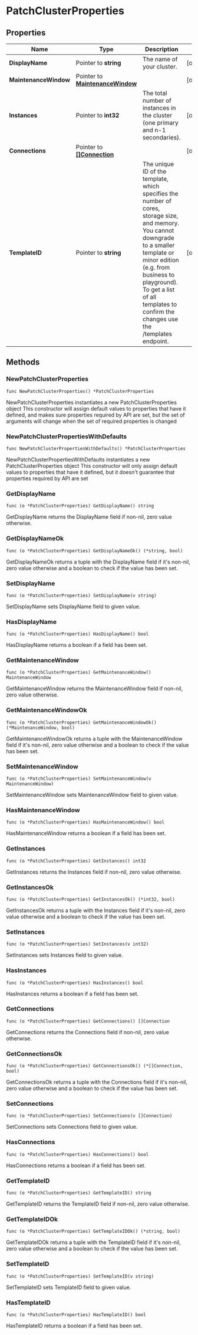 # PatchClusterProperties

## Properties

|Name | Type | Description | Notes|
|------------ | ------------- | ------------- | -------------|
|**DisplayName** | Pointer to **string** | The name of your cluster. | [optional] |
|**MaintenanceWindow** | Pointer to [**MaintenanceWindow**](MaintenanceWindow.md) |  | [optional] |
|**Instances** | Pointer to **int32** | The total number of instances in the cluster (one primary and n-1 secondaries).  | [optional] |
|**Connections** | Pointer to [**[]Connection**](Connection.md) |  | [optional] |
|**TemplateID** | Pointer to **string** | The unique ID of the template, which specifies the number of cores, storage size, and memory. You cannot downgrade to a smaller template or minor edition (e.g. from business to playground). To get a list of all templates to confirm the changes use the /templates endpoint.  | [optional] |

## Methods

### NewPatchClusterProperties

`func NewPatchClusterProperties() *PatchClusterProperties`

NewPatchClusterProperties instantiates a new PatchClusterProperties object
This constructor will assign default values to properties that have it defined,
and makes sure properties required by API are set, but the set of arguments
will change when the set of required properties is changed

### NewPatchClusterPropertiesWithDefaults

`func NewPatchClusterPropertiesWithDefaults() *PatchClusterProperties`

NewPatchClusterPropertiesWithDefaults instantiates a new PatchClusterProperties object
This constructor will only assign default values to properties that have it defined,
but it doesn't guarantee that properties required by API are set

### GetDisplayName

`func (o *PatchClusterProperties) GetDisplayName() string`

GetDisplayName returns the DisplayName field if non-nil, zero value otherwise.

### GetDisplayNameOk

`func (o *PatchClusterProperties) GetDisplayNameOk() (*string, bool)`

GetDisplayNameOk returns a tuple with the DisplayName field if it's non-nil, zero value otherwise
and a boolean to check if the value has been set.

### SetDisplayName

`func (o *PatchClusterProperties) SetDisplayName(v string)`

SetDisplayName sets DisplayName field to given value.

### HasDisplayName

`func (o *PatchClusterProperties) HasDisplayName() bool`

HasDisplayName returns a boolean if a field has been set.

### GetMaintenanceWindow

`func (o *PatchClusterProperties) GetMaintenanceWindow() MaintenanceWindow`

GetMaintenanceWindow returns the MaintenanceWindow field if non-nil, zero value otherwise.

### GetMaintenanceWindowOk

`func (o *PatchClusterProperties) GetMaintenanceWindowOk() (*MaintenanceWindow, bool)`

GetMaintenanceWindowOk returns a tuple with the MaintenanceWindow field if it's non-nil, zero value otherwise
and a boolean to check if the value has been set.

### SetMaintenanceWindow

`func (o *PatchClusterProperties) SetMaintenanceWindow(v MaintenanceWindow)`

SetMaintenanceWindow sets MaintenanceWindow field to given value.

### HasMaintenanceWindow

`func (o *PatchClusterProperties) HasMaintenanceWindow() bool`

HasMaintenanceWindow returns a boolean if a field has been set.

### GetInstances

`func (o *PatchClusterProperties) GetInstances() int32`

GetInstances returns the Instances field if non-nil, zero value otherwise.

### GetInstancesOk

`func (o *PatchClusterProperties) GetInstancesOk() (*int32, bool)`

GetInstancesOk returns a tuple with the Instances field if it's non-nil, zero value otherwise
and a boolean to check if the value has been set.

### SetInstances

`func (o *PatchClusterProperties) SetInstances(v int32)`

SetInstances sets Instances field to given value.

### HasInstances

`func (o *PatchClusterProperties) HasInstances() bool`

HasInstances returns a boolean if a field has been set.

### GetConnections

`func (o *PatchClusterProperties) GetConnections() []Connection`

GetConnections returns the Connections field if non-nil, zero value otherwise.

### GetConnectionsOk

`func (o *PatchClusterProperties) GetConnectionsOk() (*[]Connection, bool)`

GetConnectionsOk returns a tuple with the Connections field if it's non-nil, zero value otherwise
and a boolean to check if the value has been set.

### SetConnections

`func (o *PatchClusterProperties) SetConnections(v []Connection)`

SetConnections sets Connections field to given value.

### HasConnections

`func (o *PatchClusterProperties) HasConnections() bool`

HasConnections returns a boolean if a field has been set.

### GetTemplateID

`func (o *PatchClusterProperties) GetTemplateID() string`

GetTemplateID returns the TemplateID field if non-nil, zero value otherwise.

### GetTemplateIDOk

`func (o *PatchClusterProperties) GetTemplateIDOk() (*string, bool)`

GetTemplateIDOk returns a tuple with the TemplateID field if it's non-nil, zero value otherwise
and a boolean to check if the value has been set.

### SetTemplateID

`func (o *PatchClusterProperties) SetTemplateID(v string)`

SetTemplateID sets TemplateID field to given value.

### HasTemplateID

`func (o *PatchClusterProperties) HasTemplateID() bool`

HasTemplateID returns a boolean if a field has been set.



